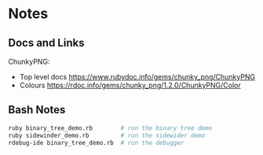 # Notes

## Docs and Links
ChunkyPNG:
- Top level docs <https://www.rubydoc.info/gems/chunky_png/ChunkyPNG>
- Colours <https://rdoc.info/gems/chunky_png/1.2.0/ChunkyPNG/Color>

## Bash Notes
``` bash
ruby binary_tree_demo.rb        # run the binary tree demo
ruby sidewinder_demo.rb         # run the sidewider demo
rdebug-ide binary_tree_demo.rb  # run the debugger
